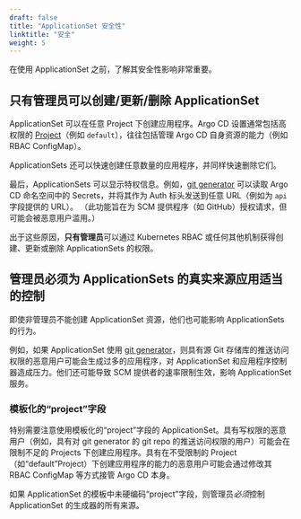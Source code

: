 ```yaml
---
draft: false
title: "ApplicationSet 安全性"
linktitle: "安全"
weight: 5
---
```


在使用 ApplicationSet 之前，了解其安全性影响非常重要。

## 只有管理员可以创建/更新/删除 ApplicationSet

ApplicationSet 可以在任意 Project 下创建应用程序。Argo CD 设置通常包括高权限的 [Project](../../user-guide/projects/)（例如 `default`），往往包括管理 Argo CD 自身资源的能力（例如 RBAC ConfigMap）。

ApplicationSets 还可以快速创建任意数量的应用程序，并同样快速删除它们。

最后，ApplicationSets 可以显示特权信息。例如，[git generator](../generators-git/) 可以读取 Argo CD 命名空间中的 Secrets，并将其作为 Auth 标头发送到任意 URL（例如为 `api` 字段提供的 URL）。 （此功能旨在为 SCM 提供程序（如 GitHub）授权请求，但可能会被恶意用户滥用。）

出于这些原因，**只有管理员**可以通过 Kubernetes RBAC 或任何其他机制获得创建、更新或删除 ApplicationSets 的权限。

## **管理员必须为 ApplicationSets 的真实来源应用适当的控制**

即使非管理员不能创建 ApplicationSet 资源，他们也可能影响 ApplicationSets 的行为。

例如，如果 ApplicationSet 使用 [git generator](../generators-git/)，则具有源 Git 存储库的推送访问权限的恶意用户可能会生成过多的应用程序，对 ApplicationSet 和应用程序控制器造成压力。他们还可能导致 SCM 提供者的速率限制生效，影响 ApplicationSet 服务。

### **模板化的“project”字段**

特别需要注意使用模板化的“project”字段的 ApplicationSet。具有写权限的恶意用户（例如，具有对 git generator 的 git repo 的推送访问权限的用户）可能会在限制不足的 Projects 下创建应用程序。具有在不受限制的 Project（如“default”Project）下创建应用程序的能力的恶意用户可能会通过修改其 RBAC ConfigMap 等方式接管 Argo CD 本身。

如果 ApplicationSet 的模板中未硬编码“project”字段，则管理员*必须*控制 ApplicationSet 的生成器的所有来源。
